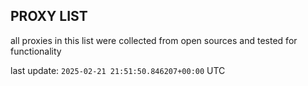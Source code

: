 ## PROXY LIST

all proxies in this list were collected from open sources and tested for functionality

last update: `2025-02-21 21:51:50.846207+00:00` UTC